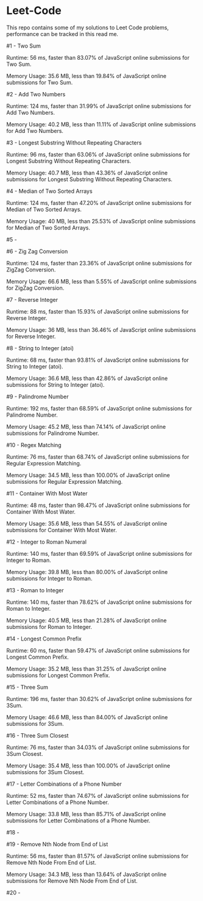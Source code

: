 # Leet-Code

This repo contains some of my solutions to Leet Code problems, performance can be tracked in this read me.

#1 - Two Sum

  Runtime: 56 ms, faster than 83.07% of JavaScript online submissions for Two Sum.
  
  Memory Usage: 35.6 MB, less than 19.84% of JavaScript online submissions for Two Sum.


#2 - Add Two Numbers

  Runtime: 124 ms, faster than 31.99% of JavaScript online submissions for Add Two Numbers.
  
  Memory Usage: 40.2 MB, less than 11.11% of JavaScript online submissions for Add Two Numbers.


#3 - Longest Substring Without Repeating Characters

  Runtime: 96 ms, faster than 63.06% of JavaScript online submissions for Longest Substring Without Repeating Characters.
  
  Memory Usage: 40.7 MB, less than 43.36% of JavaScript online submissions for Longest Substring Without Repeating Characters.


#4 - Median of Two Sorted Arrays

  Runtime: 124 ms, faster than 47.20% of JavaScript online submissions for Median of Two Sorted Arrays.
  
  Memory Usage: 40 MB, less than 25.53% of JavaScript online submissions for Median of Two Sorted Arrays.


#5 - 


#6 - Zig Zag Conversion

  Runtime: 124 ms, faster than 23.36% of JavaScript online submissions for ZigZag Conversion.
  
  Memory Usage: 66.6 MB, less than 5.55% of JavaScript online submissions for ZigZag Conversion.


#7 - Reverse Integer

  Runtime: 88 ms, faster than 15.93% of JavaScript online submissions for Reverse Integer.
  
  Memory Usage: 36 MB, less than 36.46% of JavaScript online submissions for Reverse Integer.


#8 - String to Integer (atoi)

  Runtime: 68 ms, faster than 93.81% of JavaScript online submissions for String to Integer (atoi).
  
  Memory Usage: 36.6 MB, less than 42.86% of JavaScript online submissions for String to Integer (atoi).


#9 - Palindrome Number

  Runtime: 192 ms, faster than 68.59% of JavaScript online submissions for Palindrome Number.
  
  Memory Usage: 45.2 MB, less than 74.14% of JavaScript online submissions for Palindrome Number.


#10 - Regex Matching

  Runtime: 76 ms, faster than 68.74% of JavaScript online submissions for Regular Expression Matching.
  
  Memory Usage: 34.5 MB, less than 100.00% of JavaScript online submissions for Regular Expression Matching.


#11 - Container With Most Water

  Runtime: 48 ms, faster than 98.47% of JavaScript online submissions for Container With Most Water.
  
  Memory Usage: 35.6 MB, less than 54.55% of JavaScript online submissions for Container With Most Water.


#12 - Integer to Roman Numeral

  Runtime: 140 ms, faster than 69.59% of JavaScript online submissions for Integer to Roman.
  
  Memory Usage: 39.8 MB, less than 80.00% of JavaScript online submissions for Integer to Roman.


#13 - Roman to Integer

  Runtime: 140 ms, faster than 78.62% of JavaScript online submissions for Roman to Integer.
  
  Memory Usage: 40.5 MB, less than 21.28% of JavaScript online submissions for Roman to Integer.


#14 - Longest Common Prefix

  Runtime: 60 ms, faster than 59.47% of JavaScript online submissions for Longest Common Prefix.
  
  Memory Usage: 35.2 MB, less than 31.25% of JavaScript online submissions for Longest Common Prefix.


#15 - Three Sum

  Runtime: 196 ms, faster than 30.62% of JavaScript online submissions for 3Sum.
  
  Memory Usage: 46.6 MB, less than 84.00% of JavaScript online submissions for 3Sum.


#16 - Three Sum Closest

  Runtime: 76 ms, faster than 34.03% of JavaScript online submissions for 3Sum Closest.
  
  Memory Usage: 35.4 MB, less than 100.00% of JavaScript online submissions for 3Sum Closest.


#17 - Letter Combinations of a Phone Number

  Runtime: 52 ms, faster than 74.67% of JavaScript online submissions for Letter Combinations of a Phone Number.
  
  Memory Usage: 33.8 MB, less than 85.71% of JavaScript online submissions for Letter Combinations of a Phone Number.


#18 - 


#19 - Remove Nth Node from End of List

  Runtime: 56 ms, faster than 81.57% of JavaScript online submissions for Remove Nth Node From End of List.
  
  Memory Usage: 34.3 MB, less than 13.64% of JavaScript online submissions for Remove Nth Node From End of List.


#20 - 